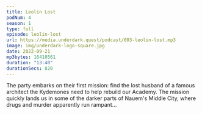 ```yaml
---
title: Leolin Lost
podNum: 4
season: 1
type: full
episode: leolin-lost
url: https://media.underdark.quest/podcast/003-leolin-lost.mp3
image: img/underdark-logo-square.jpg
date: 2022-09-21
mp3bytes: 16410561
duration: "13:40"
durationSecs: 820
---
```


The party embarks on their first mission: find the lost husband of a famous architect the Kydemones
need to help rebuild our Academy. The mission quickly lands us in some of the darker parts of
Nauem's Middle City, where drugs and murder apparently run rampant...
